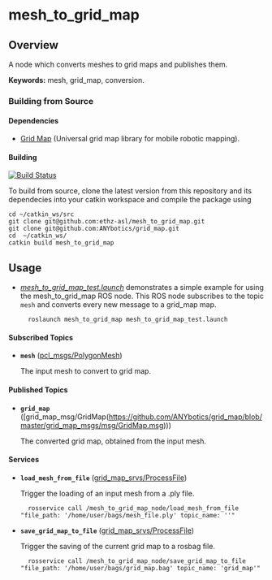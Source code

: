 # mesh_to_grid_map
## Overview
A node which converts meshes to grid maps and publishes them.

**Keywords:** mesh, grid_map, conversion.

### Building from Source

#### Dependencies

- [Grid Map](https://github.com/ANYbotics/grid_map) (Universal grid map library for mobile robotic mapping).


#### Building

[![Build Status](https://ci.leggedrobotics.com/buildStatus/icon?job=github_leggedrobotics/mesh_to_grid_map/master)](https://ci.leggedrobotics.com/job/github_leggedrobotics/job/mesh_to_grid_map/job/master/)

To build from source, clone the latest version from this repository and its dependecies into your catkin workspace and compile the package using
```
cd ~/catkin_ws/src
git clone git@github.com:ethz-asl/mesh_to_grid_map.git
git clone git@github.com:ANYbotics/grid_map.git
cd  ~/catkin_ws/
catkin build mesh_to_grid_map
```

## Usage
* *[mesh_to_grid_map_test.launch](launch/mesh_to_grid_map_test.launch)* demonstrates a simple example for using the mesh_to_grid_map ROS node. This ROS node subscribes to the topic `mesh` and converts every new message to a grid_map map.

        roslaunch mesh_to_grid_map mesh_to_grid_map_test.launch

#### Subscribed Topics

* **`mesh`** ([pcl_msgs/PolygonMesh](http://docs.ros.org/melodic/api/pcl_msgs/html/msg/PolygonMesh.html))

    The input mesh to convert to grid map.


#### Published Topics

* **`grid_map`** ([grid_map_msg/GridMap(https://github.com/ANYbotics/grid_map/blob/master/grid_map_msgs/msg/GridMap.msg)))

    The converted grid map, obtained from the input mesh.


#### Services

* **`load_mesh_from_file`** ([grid_map_srvs/ProcessFile](https://github.com/ANYbotics/grid_map/blob/master/grid_map_msgs/srv/ProcessFile.srv))

    Trigger the loading of an input mesh from a .ply file.

        rosservice call /mesh_to_grid_map_node/load_mesh_from_file "file_path: '/home/user/bags/mesh_file.ply' topic_name: ''"

* **`save_grid_map_to_file`** ([grid_map_srvs/ProcessFile](https://github.com/ANYbotics/grid_map/blob/master/grid_map_msgs/srv/ProcessFile.srv))

    Trigger the saving of the current grid map to a rosbag file.

        rosservice call /mesh_to_grid_map_node/save_grid_map_to_file "file_path: '/home/user/bags/grid_map.bag' topic_name: 'grid_map'"
